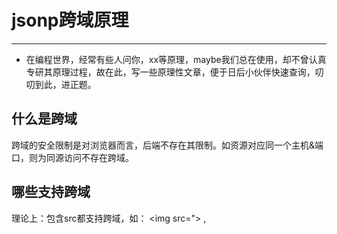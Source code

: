 # jsonp跨域原理
----
- 在编程世界，经常有些人问你，xx等原理，maybe我们总在使用，却不曾认真专研其原理过程，故在此，写一些原理性文章，便于日后小伙伴快速查询，叨叨到此，进正题。
## 什么是跨域
跨域的安全限制是对浏览器而言，后端不存在其限制。如资源对应同一个主机&端口，则为同源访问不存在跨域。
## 哪些支持跨域
理论上：包含src都支持跨域，如： <img src="> , <script src=''>, <iframe src=''>
### 1.script 跨域，实现，在页面嵌入引入地址【请求地址后面带了一个callback=xx参数】，callback定义一个回调函数名，用于后端包裹数据传递前端。
     弊端:需自己写脚本，回调函数，不太方便。
     
### 2.iframe 跨域，实现，元素表示嵌套的浏览上下文，可以有效地将另一个HTML页面嵌入到当前页面中。实践中常将form表单的target设置为iframe的name属性，这样submit提交后服务器返回的页面就会在iframe中显示，主页面不会再刷新。
     弊端：window 的 onload 事件需要在iframe 的所有资源加载完毕才会触发，另外会占用主页面的可用连接数量。所以一般尽量少用iframe，要用的话最好等主页面加载完后再设置iframe的src加载内容。
### 3.JSONP 最简单，支持度高，但只能发送get请求（写成POST请求，也会强制成get），其原理与script一致，callback回调函数可省略，看jquery源码，可以看到jsonp调用回调函数时，是调用的window.callback，先调用jsonpCallback，在调用到success。

```javascript
 $.ajax({
         url: "http://localhost:9090/student",
         type: "GET",
         dataType: "jsonp", //指定服务器返回的数据类型
         jsonpCallback: "showData",  //指定回调函数名称
         success: function (data) {
                 var result = JSON.stringify(data); //json对象转成字符串
         }
   });
```
     弊端：只支持GET请求，传递的参数大小有限，JSONP不提供错误处理
### 4.cors实现跨域，node请求在头信息之中，增加一个Access-Control-Allow-Origin，服务器根据这个值，决定是否同意这次请求，cors实现跨域很简单，其实就是在每次发起请求的时候，后台向服务器放回一个自己设置的头文件信息，后面的代码就和普通的ajax请求一样。
```
/*nodejs代码 cors实现跨域*/
app.use(function (req,res,next) {
        res.header("Access-Control-Allow-Origin", "*");
        res.header("Access-Control-Allow-Methods", "GET,PUT,POST,DELETE");
        res.header("Access-Control-Allow-Headers", "Content-Type");
        res.header("Access-Control-Allow-Credentials","true");
        next();
});
```
## 跨域原理
1.AJAX请求普通文件存在跨域无权访问的问题
2.但存在src标签引用内容可直接获取数据
3.在wab端获取跨域内容，故考虑在js文件包裹数据
4.json是轻量级数据格式，形成一种非正式的数据传输格式，jsonp协议的一个要点就是允许用户传递一个callback 参数给服务端
## 参考文章
https://www.cnblogs.com/2050/p/3191744.html

